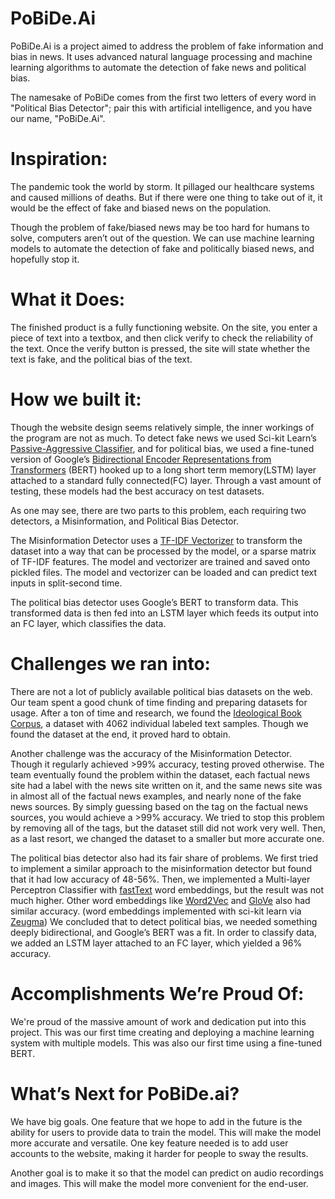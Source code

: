 # PoBiDe.Ai


PoBiDe.Ai is a project aimed to address the problem of fake information and bias in news. It uses advanced natural language processing and machine learning algorithms to automate the detection of fake news and political bias.

The namesake of PoBiDe comes from the first two letters of every word in "Political Bias Detector"; pair this with artificial intelligence, and you have our name, "PoBiDe.Ai".


# Inspiration:

The pandemic took the world by storm. It pillaged our healthcare systems and caused millions of deaths. But if there were one thing to take out of it, it would be the effect of fake and biased news on the population.

Though the problem of fake/biased news may be too hard for humans to solve, computers aren’t out of the question. We can use machine learning models to automate the detection of fake and politically biased news, and hopefully stop it.

# What it Does:

The finished product is a fully functioning website. On the site, you enter a piece of text into a textbox, and then click verify to check the reliability of the text. Once the verify button is pressed, the site will state whether the text is fake, and the political bias of the text.


# How we built it:

Though the website design seems relatively simple, the inner workings of the program are not as much. To detect fake news we used Sci-kit Learn’s [Passive-Aggressive Classifier](https://scikit-learn.org/stable/modules/generated/sklearn.linear_model.PassiveAggressiveClassifier.html), and for political bias, we used a fine-tuned version of Google’s [Bidirectional Encoder Representations from Transformers](https://github.com/google-research/bert) (BERT) hooked up to a long short term memory(LSTM) layer attached to a standard fully connected(FC) layer. Through a vast amount of testing, these models had the best accuracy on test datasets.

As one may see, there are two parts to this problem, each requiring two detectors, a Misinformation, and Political Bias Detector. 

The Misinformation Detector uses a [TF-IDF Vectorizer](https://medium.com/@cmukesh8688/tf-idf-vectorizer-scikit-learn-dbc0244a911a) to transform the dataset into a way that can be processed by the model, or a sparse matrix of TF-IDF features. The model and vectorizer are trained and saved onto pickled files. The model and vectorizer can be loaded and can predict text inputs in split-second time.

The political bias detector uses Google’s BERT to transform data. This transformed data is then fed into an LSTM layer which feeds its output into an FC layer, which classifies the data.








# Challenges we ran into:

There are not a lot of publicly available political bias datasets on the web. Our team spent a good chunk of time finding and preparing datasets for usage. After a ton of time and research, we found the [Ideological Book Corpus](https://people.cs.umass.edu/~miyyer/ibc/index.html), a dataset with 4062 individual labeled text samples. Though we found the dataset at the end, it proved hard to obtain.

Another challenge was the accuracy of the Misinformation Detector. Though it regularly achieved >99% accuracy, testing proved otherwise. The team eventually found the problem within the dataset, each factual news site had a label with the news site written on it, and the same news site was in almost all of the factual news examples, and nearly none of the fake news sources. By simply guessing based on the tag on the factual news sources, you would achieve a >99% accuracy. We tried to stop this problem by removing all of the tags, but the dataset still did not work very well. Then, as a last resort, we changed the dataset to a smaller but more accurate one.

The political bias detector also had its fair share of problems. We first tried to implement a similar approach to the misinformation detector but found that it had low accuracy of 48-56%. Then, we implemented a Multi-layer Perceptron Classifier with [fastText](https://fasttext.cc/) word embeddings, but the result was not much higher. Other word embeddings like [Word2Vec](https://en.wikipedia.org/wiki/Word2vec) and [GloVe](https://nlp.stanford.edu/projects/glove/) also had similar accuracy. (word embeddings implemented with sci-kit learn via [Zeugma](https://github.com/nkthiebaut/zeugma)) We concluded that to detect political bias, we needed something deeply bidirectional, and Google’s BERT was a fit. In order to classify data, we added an LSTM layer attached to an FC layer, which yielded a 96% accuracy.




# Accomplishments We’re Proud Of:

We're proud of the massive amount of work and dedication put into this project. This was our first time creating and deploying a machine learning system with multiple models. This was also our first time using a fine-tuned BERT.






# What’s Next for PoBiDe.ai?

We have big goals. One feature that we hope to add in the future is the ability for users to provide data to train the model. This will make the model more accurate and versatile. One key feature needed is to add user accounts to the website, making it harder for people to sway the results.

Another goal is to make it so that the model can predict on audio recordings and images. This will make the model more convenient for the end-user.

